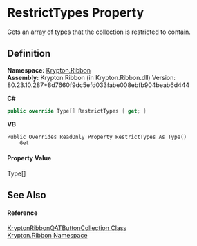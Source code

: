 # RestrictTypes Property


Gets an array of types that the collection is restricted to contain.



## Definition
**Namespace:** <a href="1e9bc734-cff9-e9b8-f013-94cdac669794.md">Krypton.Ribbon</a>  
**Assembly:** Krypton.Ribbon (in Krypton.Ribbon.dll) Version: 80.23.10.287+8d7660f9dc5efd033fabe008ebfb904beab6d444

**C#**
``` C#
public override Type[] RestrictTypes { get; }
```
**VB**
``` VB
Public Overrides ReadOnly Property RestrictTypes As Type()
	Get
```



#### Property Value
Type[]

## See Also


#### Reference
<a href="0cfd149b-db03-59b3-658a-3798eb193cdf.md">KryptonRibbonQATButtonCollection Class</a>  
<a href="1e9bc734-cff9-e9b8-f013-94cdac669794.md">Krypton.Ribbon Namespace</a>  
